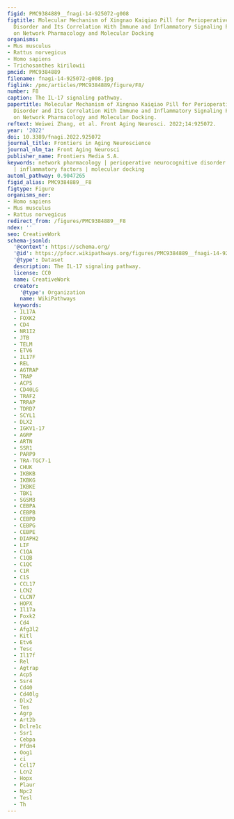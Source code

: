 ```yaml
---
figid: PMC9384889__fnagi-14-925072-g008
figtitle: Molecular Mechanism of Xingnao Kaiqiao Pill for Perioperative Neurocognitive
  Disorder and Its Correlation With Immune and Inflammatory Signaling Pathways Based
  on Network Pharmacology and Molecular Docking
organisms:
- Mus musculus
- Rattus norvegicus
- Homo sapiens
- Trichosanthes kirilowii
pmcid: PMC9384889
filename: fnagi-14-925072-g008.jpg
figlink: /pmc/articles/PMC9384889/figure/F8/
number: F8
caption: The IL-17 signaling pathway.
papertitle: Molecular Mechanism of Xingnao Kaiqiao Pill for Perioperative Neurocognitive
  Disorder and Its Correlation With Immune and Inflammatory Signaling Pathways Based
  on Network Pharmacology and Molecular Docking.
reftext: Weiwei Zhang, et al. Front Aging Neurosci. 2022;14:925072.
year: '2022'
doi: 10.3389/fnagi.2022.925072
journal_title: Frontiers in Aging Neuroscience
journal_nlm_ta: Front Aging Neurosci
publisher_name: Frontiers Media S.A.
keywords: network pharmacology | perioperative neurocognitive disorder | drug targets
  | inflammatory factors | molecular docking
automl_pathway: 0.9047265
figid_alias: PMC9384889__F8
figtype: Figure
organisms_ner:
- Homo sapiens
- Mus musculus
- Rattus norvegicus
redirect_from: /figures/PMC9384889__F8
ndex: ''
seo: CreativeWork
schema-jsonld:
  '@context': https://schema.org/
  '@id': https://pfocr.wikipathways.org/figures/PMC9384889__fnagi-14-925072-g008.html
  '@type': Dataset
  description: The IL-17 signaling pathway.
  license: CC0
  name: CreativeWork
  creator:
    '@type': Organization
    name: WikiPathways
  keywords:
  - IL17A
  - FOXK2
  - CD4
  - NR1I2
  - JTB
  - TELM
  - ETV6
  - IL17F
  - REL
  - AGTRAP
  - TRAP
  - ACP5
  - CD40LG
  - TRAF2
  - TRRAP
  - TDRD7
  - SCYL1
  - DLX2
  - IGKV1-17
  - AGRP
  - ARTN
  - SSR1
  - PARP9
  - TRA-TGC7-1
  - CHUK
  - IKBKB
  - IKBKG
  - IKBKE
  - TBK1
  - SGSM3
  - CEBPA
  - CEBPB
  - CEBPD
  - CEBPG
  - CEBPE
  - DIAPH2
  - LIF
  - C1QA
  - C1QB
  - C1QC
  - C1R
  - C1S
  - CCL17
  - LCN2
  - CLCN7
  - HOPX
  - Il17a
  - Foxk2
  - Cd4
  - Afg3l2
  - Kitl
  - Etv6
  - Tesc
  - Il17f
  - Rel
  - Agtrap
  - Acp5
  - Ssr4
  - Cd40
  - Cd40lg
  - Dlx2
  - Tes
  - Agrp
  - Art2b
  - Dclre1c
  - Ssr1
  - Cebpa
  - Pfdn4
  - Oog1
  - ci
  - Ccl17
  - Lcn2
  - Hopx
  - Plaur
  - Npc2
  - Tesl
  - Th
---
```

